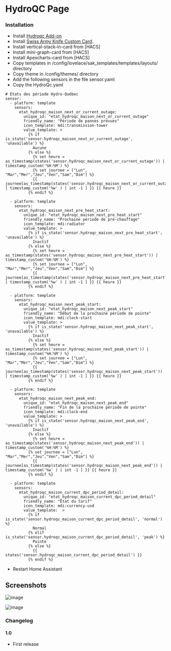 # HydroQC Page

### Installation

- Install [Hydroqc Add-on](https://hydroqc.ca/fr/docs/installation/hass-addon/) 
- Install [Swiss Army Knife Custom Card](https://github.com/amoebelabs/swiss-army-knife-card/).
- Install vertical-stack-in-card from [HACS]
- Install mini-graph-card from [HACS]
- Install Apexcharts-card from [HACS] 
- Copy templates in /config/lovelace/sak_templates/templates/layouts/ directory
- Copy theme in /config/themes/ directory
- Add the following sensors in the file sensor.yaml
- Copy the HydroQc.yaml

```
# États des période Hydro-Québec
sensor:
  - platform: template
    sensors:
      etat_hydroqc_maison_next_or_current_outage:
        unique_id: "etat_hydroqc_maison_next_or_current_outage"
        friendly_name: "Période de pannes prévues"
        icon_template: mdi:transmission-tower
        value_template: >
          {% if is_state('sensor.hydroqc_maison_next_or_current_outage', 'unavailable') %}
            Aucune 
          {% else %}
            {% set heure = as_timestamp(states('sensor.hydroqc_maison_next_or_current_outage')) | timestamp_custom('%H:%M') %}
            {% set journee = ["Lun", "Mar","Mer","Jeu","Ven","Sam","Dim"] %}
            {{ journee[as_timestamp(states('sensor.hydroqc_maison_next_or_current_outage')) | timestamp_custom('%w' ) | int -1 ] }} {{ heure }}
          {% endif %}
        
  - platform: template
    sensors:
      etat_hydroqc_maison_next_pre_heat_start:
        unique_id: "etat_hydroqc_maison_next_pre_heat_start"
        friendly_name: "Prochaine période de pré-chauffage"
        icon_template: mdi:radiator
        value_template: >
          {% if is_state('sensor.hydroqc_maison_next_pre_heat_start', 'unavailable') %}
            Inactif
          {% else %}
            {% set heure = as_timestamp(states('sensor.hydroqc_maison_next_pre_heat_start')) | timestamp_custom('%H:%M') %}
            {% set journee = ["Lun", "Mar","Mer","Jeu","Ven","Sam","Dim"] %}
            {{ journee[as_timestamp(states('sensor.hydroqc_maison_next_pre_heat_start')) | timestamp_custom('%w' ) | int -1 ] }} {{ heure }}
          {% endif %}
        
  - platform: template
    sensors:
      etat_hydroqc_maison_next_peak_start:
        unique_id: "etat_hydroqc_maison_next_peak_start"
        friendly_name: "Début de la prochaine période de pointe"
        icon_template: mdi:clock-start
        value_template: >
          {% if is_state('sensor.hydroqc_maison_next_peak_start', 'unavailable') %}
            Inactif
          {% else %}
            {% set heure = as_timestamp(states('sensor.hydroqc_maison_next_peak_start')) | timestamp_custom('%H:%M') %}
            {% set journee = ["Lun", "Mar","Mer","Jeu","Ven","Sam","Dim"] %}
            {{ journee[as_timestamp(states('sensor.hydroqc_maison_next_peak_start')) | timestamp_custom('%w' ) | int -1 ] }} {{ heure }}
          {% endif %}
        
  - platform: template
    sensors:
      etat_hydroqc_maison_next_peak_end:
        unique_id: "etat_hydroqc_maison_next_peak_end"
        friendly_name: "Fin de la prochaine période de pointe"
        icon_template: mdi:clock-end
        value_template: >
          {% if is_state('sensor.hydroqc_maison_next_peak_end', 'unavailable') %}
            Inactif
          {% else %}
            {% set heure = as_timestamp(states('sensor.hydroqc_maison_next_peak_end')) | timestamp_custom('%H:%M') %}
          {% set journee = ["Lun", "Mar","Mer","Jeu","Ven","Sam","Dim"] %}
            {{ journee[as_timestamp(states('sensor.hydroqc_maison_next_peak_end')) | timestamp_custom('%w' ) | int -1 ] }} {{ heure }}
          {% endif %}
        
  - platform: template
    sensors:
      etat_hydroqc_maison_current_dpc_period_detail:
        unique_id: "etat_hydroqc_maison_current_dpc_period_detail"
        friendly_name: "État du tarif"
        icon_template: mdi:currency-usd
        value_template:  >
          {% if is_state('sensor.hydroqc_maison_current_dpc_period_detail', 'normal') %}
            Normal
          {% elif is_state('sensor.hydroqc_maison_current_dpc_period_detail', 'peak') %}
            Pointe
          {% else %}
            {{ states('sensor.hydroqc_maison_current_dpc_period_detail') }}
          {% endif %}             
```

- Restart Home Assistant

## Screenshots

![image](https://user-images.githubusercontent.com/83040228/217979577-b81bfa99-fd84-49da-86ef-5ac7b9501229.jpeg)

![image](https://user-images.githubusercontent.com/83040228/217979595-324929c1-9e6a-4ca2-af9e-875c2d0712ac.jpeg)


### Changelog
#### 1.0
- First release

